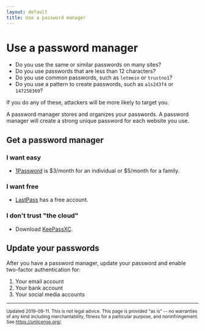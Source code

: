 ```yaml
---
layout: default
title: Use a password manager
---
```


# Use a password manager

- Do you use the same or similar passwords on many sites?
- Do you use passwords that are less than 12 characters?
- Do you use common passwords, such as `letmein` or `trustno1`? 
- Do you use a pattern to create passwords, such as `a1s2d3f4` or `147258369`?

If you do any of these, attackers will be more likely to target you.

A password manager stores and organizes your passwords. A password manager will create a strong unique password for each website you use.

## Get a password manager

### I want easy

- [1Password](https://1password.com/sign-up/) is $3/month for an individual or $5/month for a family.
  
### I want free

- [LastPass](https://lastpass.com/create-account.php) has a free account.

### I don't trust "the cloud"

- Download [KeePassXC](https://keepassxc.org/download/).

## Update your passwords

After you have a password manager, update your password and enable two-factor authentication for:

1. Your email account
2. Your bank account
3. Your social media accounts

---

<small>Updated 2019-09-11. This is not legal advice. This page is provided "as is" -- no warranties of any kind including merchantability, fitness for a particular purpose, and noninfringement. See <https://unlicense.org/>.</small>
